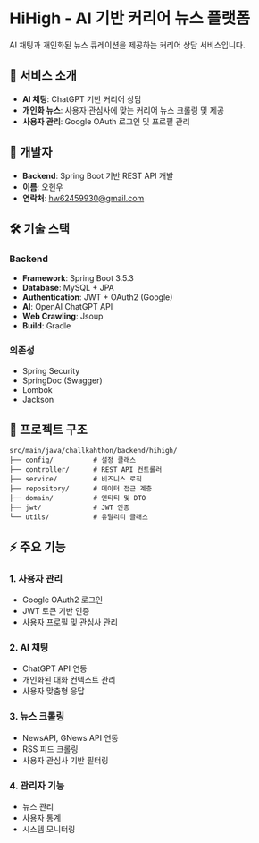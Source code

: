 # HiHigh - AI 기반 커리어 뉴스 플랫폼

AI 채팅과 개인화된 뉴스 큐레이션을 제공하는 커리어 상담 서비스입니다.

## 🎯 서비스 소개

- **AI 채팅**: ChatGPT 기반 커리어 상담
- **개인화 뉴스**: 사용자 관심사에 맞는 커리어 뉴스 크롤링 및 제공
- **사용자 관리**: Google OAuth 로그인 및 프로필 관리

## 👥 개발자

- **Backend**: Spring Boot 기반 REST API 개발
- **이름**: 오현우
- **연락처**: hw62459930@gmail.com

## 🛠️ 기술 스택

### Backend
- **Framework**: Spring Boot 3.5.3
- **Database**: MySQL + JPA
- **Authentication**: JWT + OAuth2 (Google)
- **AI**: OpenAI ChatGPT API
- **Web Crawling**: Jsoup
- **Build**: Gradle

### 의존성
- Spring Security
- SpringDoc (Swagger)
- Lombok
- Jackson

## 📁 프로젝트 구조

```
src/main/java/challkahthon/backend/hihigh/
├── config/          # 설정 클래스
├── controller/      # REST API 컨트롤러
├── service/         # 비즈니스 로직
├── repository/      # 데이터 접근 계층
├── domain/          # 엔티티 및 DTO
├── jwt/             # JWT 인증
└── utils/           # 유틸리티 클래스
```

## ⚡ 주요 기능

### 1. 사용자 관리
- Google OAuth2 로그인
- JWT 토큰 기반 인증
- 사용자 프로필 및 관심사 관리

### 2. AI 채팅
- ChatGPT API 연동
- 개인화된 대화 컨텍스트 관리
- 사용자 맞춤형 응답

### 3. 뉴스 크롤링
- NewsAPI, GNews API 연동
- RSS 피드 크롤링
- 사용자 관심사 기반 필터링

### 4. 관리자 기능
- 뉴스 관리
- 사용자 통계
- 시스템 모니터링